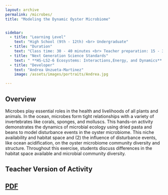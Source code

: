 ```yaml
---
layout: archive
permalink: /microbes/
title: "Modeling the Dynamic Oyster Microbiome"


sidebar:
  - title: "Learning Level"
    text: "High School (9th - 12th) <br> Undergraduate"
  - title: "Duration"
    text: "Class time: 30 - 40 minutes <br> Teacher preparation: 15 - 30 minutes"
  - title: "Next Generation Science Standards"
    text: " **HS-LS2-6 Ecosystems: Interactions,Energy, and Dynamics** Evaluate the claims, evidence, and reasoning that the complex interactions in ecosystems maintain relatively consistent numbers and types of organisms in stable conditions, but changing conditions may result in a new ecosystem."
  - title: "Developer"
    text: "Andrea Unzueta-Martinez"
    image: /assets/images/portraits/Andrea.jpg

---
```


## Overview 

Microbes play essential roles in the health and livelihoods of all plants and animals. In the ocean, microbes form tight relationships with a variety of invertebrates like corals, sponges, and molluscs. This hands-on activity demonstrates the dynamics of microbial ecology using dried pasta and beans to model disturbance events in the oyster microbiome. This niche availability and habitat space and (2) the influence of disturbance events, like ocean acidification, on the oyster microbiome community diversity and structure. Throughout this exercise, students discuss differences in the habitat space available and microbial community diversity.
 
## Teacher Version of Activity

## [PDF](https://github.com/EvolutionWorkshop/EvolutionWorkshop.github.io/blob/master/assets/activityPDF/nonGeneticInheritanceActivity.pdf)


